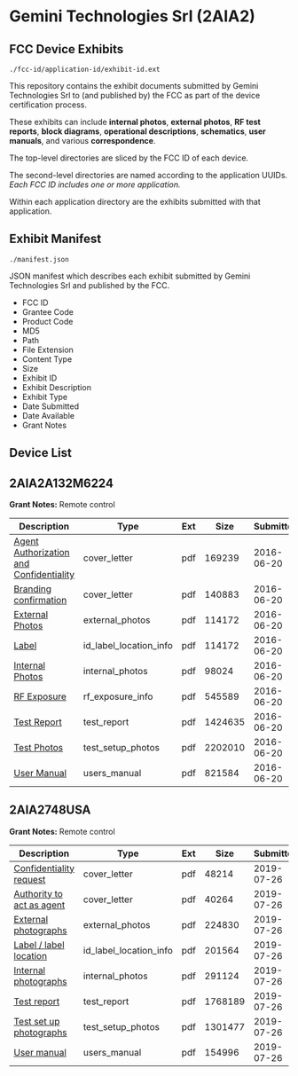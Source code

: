 # Gemini Technologies Srl (2AIA2)
## FCC Device Exhibits

```
./fcc-id/application-id/exhibit-id.ext
```

This repository contains the exhibit documents submitted by Gemini Technologies Srl to (and published by) the FCC as part of the device certification process.

These exhibits can include **internal photos**, **external photos**, **RF test reports**, **block diagrams**, **operational descriptions**, **schematics**, **user manuals**, and various **correspondence**.

The top-level directories are sliced by the FCC ID of each device.

The second-level directories are named according to the application UUIDs. *Each FCC ID includes one or more application.*

Within each application directory are the exhibits submitted with that application. 

## Exhibit Manifest

```
./manifest.json
```

JSON manifest which describes each exhibit submitted by Gemini Technologies Srl and published by the FCC.

- FCC ID
- Grantee Code
- Product Code
- MD5
- Path
- File Extension
- Content Type
- Size
- Exhibit ID
- Exhibit Description
- Exhibit Type
- Date Submitted
- Date Available
- Grant Notes

## Device List
## 2AIA2A132M6224
**Grant Notes:** Remote control

| Description | Type | Ext | Size | Submitted | Available |
| ----------- | ---- | --- | ---- | --------- | --------- |
| [Agent Authorization and Confidentiality](2AIA2A132M6224/d3714becf9113b24adc5a62f86c8a127/3033591.pdf) | cover_letter | pdf | 169239 | 2016-06-20 | 2016-06-20 |
| [Branding confirmation](2AIA2A132M6224/d3714becf9113b24adc5a62f86c8a127/3033592.pdf) | cover_letter | pdf | 140883 | 2016-06-20 | 2016-06-20 |
| [External Photos](2AIA2A132M6224/d3714becf9113b24adc5a62f86c8a127/3033594.pdf) | external_photos | pdf | 114172 | 2016-06-20 | 2016-06-20 |
| [Label](2AIA2A132M6224/d3714becf9113b24adc5a62f86c8a127/3033594.pdf) | id_label_location_info | pdf | 114172 | 2016-06-20 | 2016-06-20 |
| [Internal Photos](2AIA2A132M6224/d3714becf9113b24adc5a62f86c8a127/3033595.pdf) | internal_photos | pdf | 98024 | 2016-06-20 | 2016-06-20 |
| [RF Exposure](2AIA2A132M6224/d3714becf9113b24adc5a62f86c8a127/3033599.pdf) | rf_exposure_info | pdf | 545589 | 2016-06-20 | 2016-06-20 |
| [Test Report](2AIA2A132M6224/d3714becf9113b24adc5a62f86c8a127/3033601.pdf) | test_report | pdf | 1424635 | 2016-06-20 | 2016-06-20 |
| [Test Photos](2AIA2A132M6224/d3714becf9113b24adc5a62f86c8a127/3033602.pdf) | test_setup_photos | pdf | 2202010 | 2016-06-20 | 2016-06-20 |
| [User Manual](2AIA2A132M6224/d3714becf9113b24adc5a62f86c8a127/3033603.pdf) | users_manual | pdf | 821584 | 2016-06-20 | 2016-06-20 |
## 2AIA2748USA
**Grant Notes:** Remote control

| Description | Type | Ext | Size | Submitted | Available |
| ----------- | ---- | --- | ---- | --------- | --------- |
| [Confidentiality request](2AIA2748USA/87f52e2dbd022704ae70e031959e3949/4373088.pdf) | cover_letter | pdf | 48214 | 2019-07-26 | 2019-07-26 |
| [Authority to act as agent](2AIA2748USA/87f52e2dbd022704ae70e031959e3949/4373089.pdf) | cover_letter | pdf | 40264 | 2019-07-26 | 2019-07-26 |
| [External photographs](2AIA2748USA/87f52e2dbd022704ae70e031959e3949/4373091.pdf) | external_photos | pdf | 224830 | 2019-07-26 | 2019-07-26 |
| [Label / label location](2AIA2748USA/87f52e2dbd022704ae70e031959e3949/4373092.pdf) | id_label_location_info | pdf | 201564 | 2019-07-26 | 2019-07-26 |
| [Internal photographs](2AIA2748USA/87f52e2dbd022704ae70e031959e3949/4373093.pdf) | internal_photos | pdf | 291124 | 2019-07-26 | 2019-07-26 |
| [Test report](2AIA2748USA/87f52e2dbd022704ae70e031959e3949/4373097.pdf) | test_report | pdf | 1768189 | 2019-07-26 | 2019-07-26 |
| [Test set up photographs](2AIA2748USA/87f52e2dbd022704ae70e031959e3949/4373098.pdf) | test_setup_photos | pdf | 1301477 | 2019-07-26 | 2019-07-26 |
| [User manual](2AIA2748USA/87f52e2dbd022704ae70e031959e3949/4373099.pdf) | users_manual | pdf | 154996 | 2019-07-26 | 2019-07-26 |
